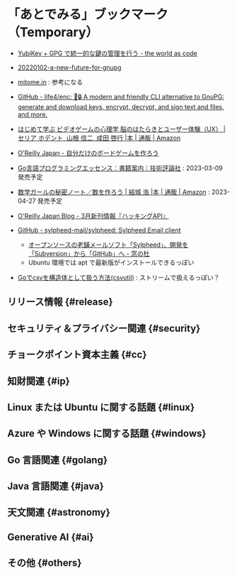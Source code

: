# 「あとでみる」ブックマーク（Temporary）

- [YubiKey + GPG で統一的な鍵の管理を行う - the world as code](https://chroju.dev/blog/yubikey_gpg_with_git_commit_signing_and_ssh)
- [20220102-a-new-future-for-gnupg](https://gnupg.org/blog/20220102-a-new-future-for-gnupg.html)
- [mitome.in](https://mitome.in/) : 参考になる
- [GitHub - life4/enc: 🔑🔒 A modern and friendly CLI alternative to GnuPG: generate and download keys, encrypt, decrypt, and sign text and files, and more.](https://github.com/life4/enc)

- [はじめて学ぶ ビデオゲームの心理学 脳のはたらきとユーザー体験（UX） | セリア ホデント, 山根 信二, 成田 啓行 |本 | 通販 | Amazon](https://www.amazon.co.jp/%E3%81%AF%E3%81%98%E3%82%81%E3%81%A6%E5%AD%A6%E3%81%B6-%E3%83%93%E3%83%87%E3%82%AA%E3%82%B2%E3%83%BC%E3%83%A0%E3%81%AE%E5%BF%83%E7%90%86%E5%AD%A6-%E8%84%B3%E3%81%AE%E3%81%AF%E3%81%9F%E3%82%89%E3%81%8D%E3%81%A8%E3%83%A6%E3%83%BC%E3%82%B6%E3%83%BC%E4%BD%93%E9%A8%93%EF%BC%88UX%EF%BC%89-%E3%82%BB%E3%83%AA%E3%82%A2-%E3%83%9B%E3%83%87%E3%83%B3%E3%83%88/dp/4571210450)
- [O'Reilly Japan - 自分だけのボードゲームを作ろう](https://www.oreilly.co.jp//books/9784814400164/)
- [Go言語プログラミングエッセンス：書籍案内｜技術評論社](https://gihyo.jp/book/2023/978-4-297-13419-8) : 2023-03-09 発売予定
- [数学ガールの秘密ノート／数を作ろう | 結城 浩 |本 | 通販 | Amazon](https://www.amazon.co.jp/%E6%95%B0%E5%AD%A6%E3%82%AC%E3%83%BC%E3%83%AB%E3%81%AE%E7%A7%98%E5%AF%86%E3%83%8E%E3%83%BC%E3%83%88%EF%BC%8F%E6%95%B0%E3%82%92%E4%BD%9C%E3%82%8D%E3%81%86-%E7%B5%90%E5%9F%8E-%E6%B5%A9/dp/4815615411) : 2023-04-27 発売予定
- [O'Reilly Japan Blog - 3月新刊情報『ハッキングAPI』](https://www.oreilly.co.jp/blog/2023/03/40024_hacking_apis.html)

- [GitHub - sylpheed-mail/sylpheed: Sylpheed Email client](https://github.com/sylpheed-mail/sylpheed)
  - [オープンソースの老舗メールソフト「Sylpheed」、開発を「Subversion」から「GitHub」へ - 窓の杜](https://forest.watch.impress.co.jp/docs/news/1460526.html)
  - Ubuntu 環境では apt で最新版がインストールできるっぽい

- [Goでcsvを構造体として扱う方法(csvutil)](https://zenn.dev/axpensive/articles/f69f377f46fd89) : ストリームで扱えるっぽい？


## リリース情報 {#release}


## セキュリティ＆プライバシー関連 {#security}


## チョークポイント資本主義 {#cc}


## 知財関連 {#ip}


## Linux または Ubuntu に関する話題 {#linux}


## Azure や Windows に関する話題 {#windows}


## Go 言語関連 {#golang}


## Java  言語関連 {#java}


## 天文関連 {#astronomy}


## Generative AI {#ai}


## その他 {#others}


<!-- eof -->
